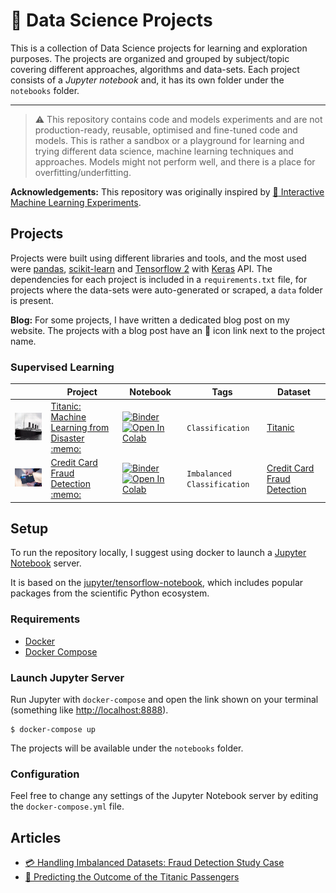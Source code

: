 # :rocket: Data Science Projects

This is a collection of Data Science projects for learning and exploration purposes. The projects are organized and grouped by subject/topic covering different approaches, algorithms and data-sets. Each project consists of a *Jupyter notebook* and, it has its own folder under the `notebooks` folder.

---

> :warning: This repository contains code and models experiments and are not production-ready, reusable, optimised and fine-tuned code and models. This is rather a sandbox or a playground for learning and trying different data science, machine learning techniques and approaches. Models might not perform well, and there is a place for overfitting/underfitting.

**Acknowledgements:** This repository was originally inspired by [:robot: Interactive Machine Learning Experiments](https://github.com/trekhleb/machine-learning-experiments).

## Projects

Projects were built using different libraries and tools, and the most used were [pandas](https://pandas.pydata.org/), [scikit-learn](https://scikit-learn.org) and [Tensorflow 2](https://www.tensorflow.org/) with [Keras](https://www.tensorflow.org/guide/keras/overview) API. The dependencies for each project is included in a `requirements.txt` file, for projects where the data-sets were auto-generated or scraped, a `data` folder is present.

**Blog:** For some projects, I have written a dedicated blog post on my website. The projects with a blog post have an :memo: icon link next to the project name.


### Supervised Learning

<table>
  <thead>
    <th width="150" style="width: 150px !important">&nbsp;</th>
    <th width="200" style="width: 200px !important">Project</th>
    <th width="150" style="width: 150px !important">Notebook</th>
    <th width="150" style="width: 150px !important">Tags</th>
    <th width="150" style="width: 150px !important">Dataset</th>
  </thead>
  <tbody>
    <tr>
      <td width="150"><img src="assets/titanic.jpg" alt="Titanic" width="150" /></td>
      <td width="200"><a href="notebooks/titanic">Titanic: Machine Learning from Disaster</a>
      <a href="https://hmatalonga.com/blog/kaggle-titanic-challenge" target="_blank">:memo:</a></td>
      <td>
        <a href="https://mybinder.org/v2/gh/hmatalonga/kaggle-titanic/master?filepath=notebooks/titanic/titanic.ipynb">
          <img src="https://mybinder.org/badge_logo.svg" alt="Binder">
        </a></br>
        <a href="https://colab.research.google.com/github/hmatalonga/data-science-projects/blob/master/notebooks/titanic/titanic.ipynb">
          <img src="https://colab.research.google.com/assets/colab-badge.svg" alt="Open In Colab">
        </a>
      </td>
      <td width="150">
        <code>Classification</code>
      </td>
      <td width="150"><a href="https://www.kaggle.com/c/titanic/data">Titanic</a></td>
    </tr>
    <tr>
      <td width="150"><img src="assets/credit-card.jpg" alt="Credit Card Fraud Detection" width="150" /></td>
      <td width="200"><a href="notebooks/credit-card">Credit Card Fraud Detection</a>
      <a href="https://hmatalonga.com/blog/handling-imbalanced-datasets-fraud-detection" target="_blank">:memo:</a></td>
      <td>
        <a href="https://mybinder.org/v2/gh/hmatalonga/data-science-projects/master?filepath=notebooks/credit-card/credit-card.ipynb">
          <img src="https://mybinder.org/badge_logo.svg" alt="Binder">
        </a></br>
        <a href="https://colab.research.google.com/github/hmatalonga/data-science-projects/blob/master/notebooks/credit-card/credit-card.ipynb">
          <img src="https://colab.research.google.com/assets/colab-badge.svg" alt="Open In Colab">
        </a>
      </td>
      <td width="150">
        <code>Imbalanced Classification</code>
      </td>
      <td width="150"><a href="https://www.kaggle.com/mlg-ulb/creditcardfraud/data">Credit Card Fraud Detection</a></td>
    </tr>
  </tbody>
</table>

<!-- ### Unsupervised Learning -->

<!-- ### Reinforcement Learning -->

<!-- ### Statistics -->

<!-- ### Exploratory Data Analysis -->

<!-- <table>
  <thead>
    <th width="150" style="width: 150px !important">&nbsp;</th>
    <th width="200" style="width: 200px !important">Project</th>
    <th width="150" style="width: 150px !important">Notebook</th>
    <th width="150" style="width: 150px !important">Tags</th>
    <th width="150" style="width: 150px !important">Dataset</th>
  </thead>
  <tbody>
    <tr>
      <td width="150"><img src="assets/palmerpenguins.jpg" alt="palmerpenguins" width="150" /></td>
      <td width="200"><a href="notebooks/palmerpenguins/palmerpenguins.ipynb">Palmer Antarctica Penguins (EDA)</a></td>
      <td>
        <a href="https://mybinder.org/v2/gh/hmatalonga/kaggle-titanic/master?filepath=notebooks/palmerpenguins/palmerpenguins.ipynb">
          <img src="https://mybinder.org/badge_logo.svg" alt="Binder">
        </a></br>
        <a href="https://colab.research.google.com/github/hmatalonga/data-science-projects/blob/master/notebooks/palmerpenguins/palmerpenguins.ipynb">
          <img src="https://colab.research.google.com/assets/colab-badge.svg" alt="Open In Colab">
        </a>
      </td>
      <td width="150">
        <code>Data Visualization</code>
      </td>
      <td width="150"><a href="https://allisonhorst.github.io/palmerpenguins/index.html">palmerpenguins</a></td>
    </tr>
  </tbody>
</table> -->

<!-- ### Natural Language Processing -->

<!-- ### Recommender Systems -->

<!-- ### Others  -->

<!-- ### Competitions -->

## Setup

To run the repository locally, I suggest using docker to launch a [Jupyter Notebook](https://jupyter.org/) server.

It is based on the [jupyter/tensorflow-notebook](https://jupyter-docker-stacks.readthedocs.io/en/latest/using/selecting.html#jupyter-tensorflow-notebook), which includes popular packages from the scientific Python ecosystem.

### Requirements

- [Docker](https://docs.docker.com/get-docker/)
- [Docker Compose](https://docs.docker.com/compose/install/)

### Launch Jupyter Server

Run Jupyter with `docker-compose` and open the link shown on your terminal (something like [http://localhost:8888](http://localhost:8888)).

```shell
$ docker-compose up
```

The projects will be available under the `notebooks` folder.

### Configuration

Feel free to change any settings of the Jupyter Notebook server by editing the `docker-compose.yml` file.

## Articles

- [:credit_card: Handling Imbalanced Datasets: Fraud Detection Study Case](https://hmatalonga.com/blog/handling-imbalanced-datasets-fraud-detection)
- [:ship: Predicting the Outcome of the Titanic Passengers](https://hmatalonga.com/blog/kaggle-titanic-challenge)
